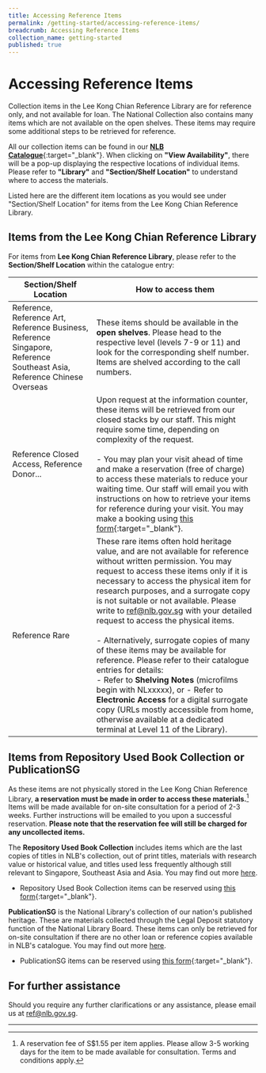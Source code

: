 ```yaml
---
title: Accessing Reference Items
permalink: /getting-started/accessing-reference-items/
breadcrumb: Accessing Reference Items
collection_name: getting-started
published: true
---
```


# **Accessing Reference Items**

Collection items in the Lee Kong Chian Reference Library are for reference only, and not available for loan. The National Collection also contains many items which are not available on the open shelves. These items may require some additional steps to be retrieved for reference.

All our collection items can be found in our [**NLB Catalogue**](https://catalogue.nlb.gov.sg){:target="_blank"}. When clicking on **"View Availability"**, there will be a pop-up displaying the respective locations of individual items. Please refer to **"Library"** and **"Section/Shelf Location"** to understand where to access the materials.

Listed here are the different item locations as you would see under "Section/Shelf Location" for items from the Lee Kong Chian Reference Library.

## Items from the Lee Kong Chian Reference Library

For items from **Lee Kong Chian Reference Library**, please refer to the **Section/Shelf Location** within the catalogue entry:

| Section/Shelf Location                                       | How to access them                                           |
| ------------------------------------------------------------ | ------------------------------------------------------------ |
| Reference, Reference Art, Reference Business, Reference Singapore, Reference Southeast Asia, Reference Chinese Overseas | These items should be available in the **open shelves**. Please head to the respective level (levels 7-9 or 11) and look for the corresponding shelf number. Items are shelved according to the call numbers. |
| Reference Closed Access, Reference Donor...                  | Upon request at the information counter, these items will be retrieved from our closed stacks by our staff. This might require some time, depending on complexity of the request.<br><br>- You may plan your visit ahead of time and make a reservation (free of charge) to access these materials to reduce your waiting time. Our staff will email you with instructions on how to retrieve your items for reference during your visit. You may make a booking using [this form](https://go.gov.sg/nlb-reserverclos-refnlbwebsite){:target="_blank"}. |
| Reference Rare                                               | These rare items often hold heritage value, and are not available for reference without written permission. You may request to access these items only if it is necessary to access the physical item for research purposes, and a surrogate copy is not suitable or not available. Please write to [ref@nlb.gov.sg](mailto:ref@nlb.gov.sg) with your detailed request to access the physical items.<br><br>- Alternatively, surrogate copies of many of these items may be available for reference. Please refer to their catalogue entries for details:<br>- Refer to **Shelving Notes** (microfilms begin with NLxxxxx), or - Refer to **Electronic Access** for a digital surrogate copy (URLs mostly accessible from home, otherwise available at a dedicated terminal at Level 11 of the Library). |

## Items from Repository Used Book Collection or PublicationSG

As these items are not physically stored in the Lee Kong Chian Reference Library, **a reservation must be made in order to access these materials.**[^1] Items will be made available for on-site consultation for a period of 2-3 weeks. Further instructions will be emailed to you upon a successful reservation. **Please note that the reservation fee will still be charged for any uncollected items.**

The **Repository Used Book Collection** includes items which are the last copies of titles in NLB's collection, out of print titles, materials with research value or historical value, and titles used less frequently although still relevant to Singapore, Southeast Asia and Asia. You may find out more [here](https://www.nlb.gov.sg/SearchDiscover/Services/ResearchServices/RepositoryUsedBookCollection.aspx).

- Repository Used Book Collection items can be reserved using [this form](https://go.gov.sg/nlb-rur-form){:target="_blank"}.

**PublicationSG** is the National Library's collection of our nation's published heritage. These are materials collected through the Legal Deposit statutory function of the National Library Board. These items can only be retrieved for on-site consultation if there are no other loan or reference copies available in NLB's catalogue. You may find out more [here](https://www.nlb.gov.sg/SearchDiscover/Services/ResearchServices/PublicationSG.aspx).

- PublicationSG items can be reserved using [this form](https://go.gov.sg/nlb-pubsg-form){:target="_blank"}.

## For further assistance

Should you require any further clarifications or any assistance, please email us at [ref@nlb.gov.sg](mailto:ref@nlb.gov.sg).

-----

[^1]: A reservation fee of S$1.55 per item applies. Please allow 3-5 working days for the item to be made available for consultation. Terms and conditions apply. 

